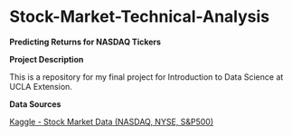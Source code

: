 # Stock-Market-Technical-Analysis

**Predicting Returns for NASDAQ Tickers**

**Project Description**

This is a repository for my final project for Introduction to Data Science at UCLA Extension.

**Data Sources**

[Kaggle - Stock Market Data (NASDAQ, NYSE, S&P500)](https://www.kaggle.com/paultimothymooney/stock-market-data)
